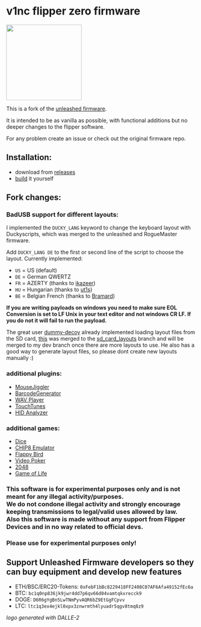 # v1nc flipper zero firmware
<img src="https://raw.githubusercontent.com/v1nc/flipperzero-firmware/dev/logo.png" width="200" />

This is a fork of the [unleashed firmware](https://github.com/Eng1n33r/flipperzero-firmware).

It is intended to be as vanilla as possible, with functional additions but no deeper changes to the flipper software.

For any problem create an issue or check out the original firmware repo.

## Installation:
* download from [releases](https://github.com/v1nc/flipperzero-firmware/releases)
* [build](https://github.com/v1nc/flipperzero-firmware/blob/dev/documentation/HowToBuild.md) it yourself

## Fork changes:

### BadUSB support for different layouts:
I implemented the `DUCKY_LANG` keyword to change the keyboard layout with Duckyscripts, which was merged to the unleashed and RogueMaster firmware.

Add `DUCKY_LANG DE` to the first or second line of the script to choose the layout.
Currently implemented:
* `US` = US (default)
* `DE` = German QWERTZ
* `FR` = AZERTY (thanks to [ikazeer](https://github.com/ikazeer/))
* `HU` = Hungarian (thanks to [ut1s](https://github.com/ut1s))
* `BE` = Belgian French (thanks to [Bramard](https://github.com/Bramard))

**If you are writing payloads on windows you need to make sure EOL Conversion is set to LF Unix in your text editor and not windows CR LF. If you do not it will fail to run the payload.**


The great user [dummy-decoy](https://github.com/dummy-decoy) already implemented loading layout files from the SD card, [this](https://github.com/dummy-decoy/flipperzero-firmware/tree/dummy_decoy/bad_usb_keyboard_layout) was merged to the [sd_card_layouts](https://github.com/v1nc/flipperzero-firmware/tree/sd_card_layouts) branch and will be merged to my dev branch once there are more layouts to use. He also has a good way to generate layout files, so please dont create new layouts manually :)

### additional plugins:
* [MouseJiggler](https://github.com/RogueMaster/flipperzero-firmware-wPlugins/tree/unleashed/applications/mouse_jiggler)
* [BarcodeGenerator](https://github.com/RogueMaster/flipperzero-firmware-wPlugins/tree/unleashed/applications/barcode_generator)
* [WAV Player](https://github.com/RogueMaster/flipperzero-firmware-wPlugins/tree/unleashed/applications/wav_player)
* [TouchTunes](https://github.com/RogueMaster/flipperzero-firmware-wPlugins/tree/unleashed/applications/jukebox)
* [HID Analyzer](https://github.com/RogueMaster/flipperzero-firmware-wPlugins/tree/unleashed/applications/hid_analyzer)

### additional games:
* [Dice](https://github.com/RogueMaster/flipperzero-firmware-wPlugins/tree/unleashed/applications/dice)
* [CHIP8 Emulator](https://github.com/RogueMaster/flipperzero-firmware-wPlugins/tree/unleashed/applications/chip8)
* [Flappy Bird](https://github.com/RogueMaster/flipperzero-firmware-wPlugins/tree/unleashed/applications/flappy_bird)
* [Video Poker](https://github.com/RogueMaster/flipperzero-firmware-wPlugins/tree/unleashed/applications/VideoPoker)
* [2048](https://github.com/RogueMaster/flipperzero-firmware-wPlugins/tree/unleashed/applications/game2048)
* [Game of Life](https://github.com/RogueMaster/flipperzero-firmware-wPlugins/tree/unleashed/applications/game_of_life)

### This software is for experimental purposes only and is not meant for any illegal activity/purposes. <br> We do not condone illegal activity and strongly encourage keeping transmissions to legal/valid uses allowed by law. <br> Also this software is made without any support from Flipper Devices and in no way related to official devs. 
### Please use for experimental purposes only!

## Support Unleashed Firmware developers so they can buy equipment and develop new features

* ETH/BSC/ERC20-Tokens: `0xFebF1bBc8229418FF2408C07AF6Afa49152fEc6a`
* BTC: `bc1q0np836jk9jwr4dd7p6qv66d04vamtqkxrecck9`
* DOGE: `D6R6gYgBn5LwTNmPyvAQR6bZ9EtGgFCpvv`
* LTC: `ltc1q3ex4ejkl0xpx3znwrmth4lyuadr5qgv8tmq8z9`

_logo generated with DALLE-2_
